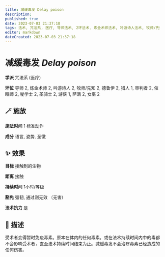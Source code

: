 ```yaml
---
title: 减缓毒发 Delay poison
description: 
published: true
date: 2023-07-03 21:37:18
tags: 法术, 咒法系, 医疗, 导师法术, 2环法术, 炼金术师法术, 吟游诗人法术, 牧师/先知法术, 德鲁伊法术, 猎人法术, 1环法术, 审判者法术, 催眠师法术, 秘学士法术, 圣骑士法术, 游侠法术, 萨满法术, 女巫法术
editor: markdown
dateCreated: 2023-07-03 21:37:18
---
```


# **减缓毒发** *Delay poison*

**学派** 咒法系 (医疗) 

**环位** 导师 2, 炼金术师 2, 吟游诗人 2, 牧师/先知 2, 德鲁伊 2, 猎人 1, 审判者 2, 催眠师 2, 秘学士 2, 圣骑士 2, 游侠 1, 萨满 2, 女巫 2

## 🪄 施放

**施法时间** 1 标准动作

**成分** 语言, 姿势, 圣徽

## ✨ 效果 

**目标** 接触到的生物 

**距离** 接触  

**持续时间** 1小时/等级 

**豁免** 强韧, 通过则无效 （无害）

**法术抗力** 是

## 📖 描述

受术者变得暂时免疫毒素。原本在体内的任何毒素，或在法术持续时间内中的毒都不会影响受术者，直至法术持续时间结束为止。减缓毒发不会治疗毒素已经造成的任何伤害。
    